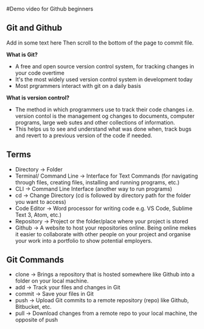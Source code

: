 #Demo video for Github beginners

## Git and Github

Add in some text here
Then scroll to the bottom of the page to commit file.

**What is Git?**
- A free and open source version control system, for tracking changes in your code overtime
- It's the most widely used version control system in development today 
- Most prgrammers interact with git on a daily basis

**What is version control?**
- The method in which programmers use to track their code changes i.e. version contol is the management og changes to documents, computer programs, large web sutes and other collections of information. 
- This helps us to see and understand what was done when, track bugs and revert to a previous version of the code if needed.

## Terms 
- Directory -> Folder
- Terminal/ Command Line -> Interface for Text Commands (for navigating through files, creating files, installing and running programs, etc.)
- CLI -> Command Line Interface (another way to run programs)
- cd -> Change Directory (cd is followed by directory path for the folder you want to access)
- Code Editor -> Word processor for writing code e.g. VS Code, Sublime Text 3, Atom, etc.)
- Repository -> Project or the folder/place where your project is stored 
- Github -> A website to host your repositories online. Being online mekes it easier to collaborate with other people on your project and organise your work into a portfolio to show potential employers.

## Git Commands
- clone -> Brings a repository that is hosted somewhere like Github into a folder on your local machine.
- add -> Track your files and changes in Git
- commit -> Save your files in Git
- push -> Upload Git commits to a remote repository (repo) like Github, Bitbucket, etc.
- pull -> Download changes from a remote repo to your local machine, the opposite of push
